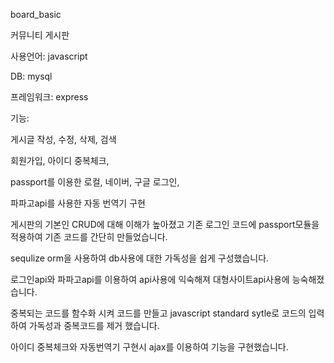 board_basic

  커뮤니티 게시판
  
  사용언어: javascript
  
  DB: mysql
  
  프레임워크: express

기능: 

  게시글 작성, 수정, 삭제, 검색
  
  회원가입, 아이디 중복체크,
  
  passport를 이용한 로컬, 네이버, 구글 로그인,
  
  파파고api를 사용한 자동 번역기 구현
  
  게시판의 기본인 CRUD에 대해 이해가 높아졌고 기존 로그인 코드에 passport모듈을 적용하여 기존 코드를 간단히 만들었습니다.
  
  sequlize orm을 사용하여 db사용에 대한 가독성을 쉽게 구성했습니다.
  
  로그인api와 파파고api를 이용하여 api사용에 익숙해져 대형사이트api사용에 능숙해졌습니다.
  
  중복되는 코드를 함수화 시켜 코드를 만들고 javascript standard sytle로 코드의 입력하여 가독성과 중복코드를 제거 했습니다.
  
  아이디 중복체크와 자동번역기 구현시 ajax를 이용하여 기능을 구현했습니다.
  
